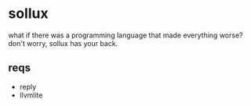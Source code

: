 # sollux
what if there was a programming language that made everything worse? don't worry, sollux has your back.

## reqs
- reply
- llvmlite